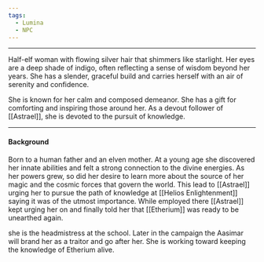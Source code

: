 ```yaml
---
tags:
  - Lumina
  - NPC
---
```

- - - - - 
Half-elf woman with flowing silver hair that shimmers like starlight. Her eyes are a deep shade of indigo, often reflecting a sense of wisdom beyond her years. She has a slender, graceful build and carries herself with an air of serenity and confidence. 

She is known for her calm and composed demeanor. She has a gift for comforting and inspiring those around her. As a devout follower of [[Astrael]], she is devoted to the pursuit of knowledge.
- - - - -
#### Background
Born to a human father and an elven mother. At a young age she discovered her innate abilities and felt a strong connection to the divine energies. As her powers grew, so did her desire to learn more about the source of her magic and the cosmic forces that govern the world. This lead to [[Astrael]] urging her to pursue the path of knowledge at [[Helios Enlightenment]] saying it was of the utmost importance. While employed there [[Astrael]] kept urging her on and finally told her that [[Etherium]] was ready to be unearthed again. 


she is the headmistress at the school. Later in the campaign the Aasimar will brand her as a traitor and go after her. She is working toward keeping the knowledge of Etherium alive.